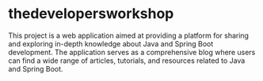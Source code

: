 # thedevelopersworkshop
This project is a web application aimed at providing a platform for sharing and exploring in-depth knowledge about Java and Spring Boot development. The application serves as a comprehensive blog where users can find a wide range of articles, tutorials, and resources related to Java and Spring Boot.

